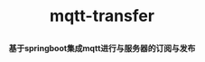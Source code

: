 
<h1 align="center" style="margin: 30px 0 30px; font-weight: bold;">mqtt-transfer</h1>
<h4 align="center">基于springboot集成mqtt进行与服务器的订阅与发布</h4>
